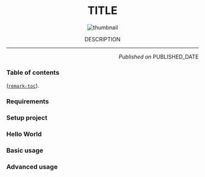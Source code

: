 [title]:# (Processing and Swing)
[description]:# (Using Processing library with Java Swing to quickly create GUI sketches)
[thumbnail]:# (images/tutorials/yellow-card.png)
[published]:# (2022-05-29)

<!-- METADATA START -->
<div align="center">
    <h1>TITLE</h1>
    <img src="../THUMBNAIL" alt="thumbnail"/>
    <p>DESCRIPTION</p>
</div>

***

<div align="end">
    <i>Published on</i> PUBLISHED_DATE
</div>

### Table of contents

([`remark-toc`](https://github.com/remarkjs/remark-toc)).
<!-- METADATA END -->

### Requirements

### Setup project

### Hello World

### Basic usage

### Advanced usage